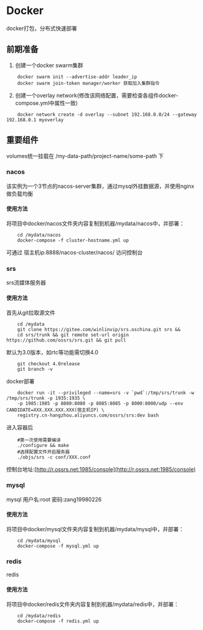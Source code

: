 # Docker
docker打包，分布式快速部署
## 前期准备  
1. 创建一个docker swarm集群
```
	docker swarm init --advertise-addr leader_ip
	docker swarm join-token manager/worker 获取加入集群指令
```
2. 创建一个overlay network(修改该网络配置，需要检查各组件docker-compose.yml中属性一致)
```
	docker network create -d overlay --subnet 192.168.0.0/24 --gateway 192.168.0.1 myoverlay
```
## 重要组件
volumes统一挂载在 /my-data-path/project-name/some-path 下
### nacos
该实例为一个3节点的nacos-server集群，通过mysql外挂数据源，并使用nginx做负载均衡
#### 使用方法
将项目中docker/nacos文件夹内容复制到机器/mydata/nacos中，并部署：
```
	cd /mydata/nacos
	docker-compose -f cluster-hostname.yml up
```  
可通过  宿主机ip:8888/nacos-cluster/nacos/  访问控制台
### srs
srs流媒体服务器
#### 使用方法
首先从git拉取源文件
```
	cd /mydata
	git clone https://gitee.com/winlinvip/srs.oschina.git srs &&
	cd srs/trunk && git remote set-url origin https://github.com/ossrs/srs.git && git pull
```
默认为3.0版本，如rtc等功能需切换4.0
```
	git checkout 4.0release
	git branch -v
```
docker部署
```
	docker run -it --privileged --name=srs -v `pwd`:/tmp/srs/trunk -w /tmp/srs/trunk -p 1935:1935 \
	-p 1985:1985 -p 8080:8080 -p 8085:8085 -p 8000:8000/udp --env CANDIDATE=XXX.XXX.XXX.XXX(宿主机IP) \
	registry.cn-hangzhou.aliyuncs.com/ossrs/srs:dev bash
```
进入容器后
```
	#第一次使用需要编译
	./configure && make
	#选择配置文件开启服务器
	./objs/srs -c conf/XXX.conf
```
控制台地址:[http://r.ossrs.net:1985/console](http://r.ossrs.net:1985/console)
### mysql
mysql 用户名:root 密码:zang19980226
#### 使用方法
将项目中docker/mysql文件夹内容复制到机器/mydata/mysql中，并部署：
```
	cd /mydata/mysql
	docker-compose -f mysql.yml up
``` 
### redis
redis
#### 使用方法
将项目中docker/redis文件夹内容复制到机器/mydata/redis中，并部署：
```
	cd /mydata/redis
	docker-compose -f redis.yml up
``` 

